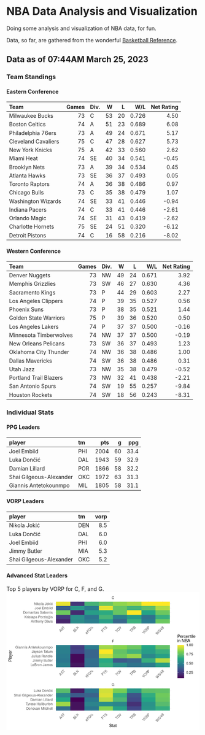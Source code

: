 # NBA Data Analysis and Visualization

Doing some analysis and visualization of NBA data, for fun.

Data, so far, are gathered from the wonderful [Basketball
Reference](https://www.basketball-reference.com/).

## Data as of 07:44AM March 25, 2023

### Team Standings

#### Eastern Conference

| Team                | Games | Div. |   W |   L |   W/L | Net Rating |
|:--------------------|------:|:-----|----:|----:|------:|-----------:|
| Milwaukee Bucks     |    73 | C    |  53 |  20 | 0.726 |       4.50 |
| Boston Celtics      |    74 | A    |  51 |  23 | 0.689 |       6.08 |
| Philadelphia 76ers  |    73 | A    |  49 |  24 | 0.671 |       5.17 |
| Cleveland Cavaliers |    75 | C    |  47 |  28 | 0.627 |       5.73 |
| New York Knicks     |    75 | A    |  42 |  33 | 0.560 |       2.62 |
| Miami Heat          |    74 | SE   |  40 |  34 | 0.541 |      -0.45 |
| Brooklyn Nets       |    73 | A    |  39 |  34 | 0.534 |       0.45 |
| Atlanta Hawks       |    73 | SE   |  36 |  37 | 0.493 |       0.05 |
| Toronto Raptors     |    74 | A    |  36 |  38 | 0.486 |       0.97 |
| Chicago Bulls       |    73 | C    |  35 |  38 | 0.479 |       1.07 |
| Washington Wizards  |    74 | SE   |  33 |  41 | 0.446 |      -0.94 |
| Indiana Pacers      |    74 | C    |  33 |  41 | 0.446 |      -2.61 |
| Orlando Magic       |    74 | SE   |  31 |  43 | 0.419 |      -2.62 |
| Charlotte Hornets   |    75 | SE   |  24 |  51 | 0.320 |      -6.12 |
| Detroit Pistons     |    74 | C    |  16 |  58 | 0.216 |      -8.02 |

#### Western Conference

| Team                   | Games | Div. |   W |   L |   W/L | Net Rating |
|:-----------------------|------:|:-----|----:|----:|------:|-----------:|
| Denver Nuggets         |    73 | NW   |  49 |  24 | 0.671 |       3.92 |
| Memphis Grizzlies      |    73 | SW   |  46 |  27 | 0.630 |       4.36 |
| Sacramento Kings       |    73 | P    |  44 |  29 | 0.603 |       2.27 |
| Los Angeles Clippers   |    74 | P    |  39 |  35 | 0.527 |       0.56 |
| Phoenix Suns           |    73 | P    |  38 |  35 | 0.521 |       1.44 |
| Golden State Warriors  |    75 | P    |  39 |  36 | 0.520 |       0.50 |
| Los Angeles Lakers     |    74 | P    |  37 |  37 | 0.500 |      -0.16 |
| Minnesota Timberwolves |    74 | NW   |  37 |  37 | 0.500 |      -0.19 |
| New Orleans Pelicans   |    73 | SW   |  36 |  37 | 0.493 |       1.23 |
| Oklahoma City Thunder  |    74 | NW   |  36 |  38 | 0.486 |       1.00 |
| Dallas Mavericks       |    74 | SW   |  36 |  38 | 0.486 |       0.31 |
| Utah Jazz              |    73 | NW   |  35 |  38 | 0.479 |      -0.52 |
| Portland Trail Blazers |    73 | NW   |  32 |  41 | 0.438 |      -2.21 |
| San Antonio Spurs      |    74 | SW   |  19 |  55 | 0.257 |      -9.84 |
| Houston Rockets        |    74 | SW   |  18 |  56 | 0.243 |      -8.31 |

### Individual Stats

#### PPG Leaders

| player                  | tm  |  pts |   g |  ppg |
|:------------------------|:----|-----:|----:|-----:|
| Joel Embiid             | PHI | 2004 |  60 | 33.4 |
| Luka Dončić             | DAL | 1943 |  59 | 32.9 |
| Damian Lillard          | POR | 1866 |  58 | 32.2 |
| Shai Gilgeous-Alexander | OKC | 1972 |  63 | 31.3 |
| Giannis Antetokounmpo   | MIL | 1805 |  58 | 31.1 |

#### VORP Leaders

| player                  | tm  | vorp |
|:------------------------|:----|-----:|
| Nikola Jokić            | DEN |  8.5 |
| Luka Dončić             | DAL |  6.0 |
| Joel Embiid             | PHI |  6.0 |
| Jimmy Butler            | MIA |  5.3 |
| Shai Gilgeous-Alexander | OKC |  5.2 |

#### Advanced Stat Leaders

Top 5 players by VORP for C, F, and G.
![](README_files/figure-gfm/README-unnamed-chunk-7-1.png)<!-- -->
